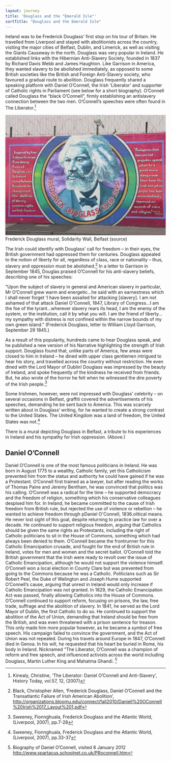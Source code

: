 ```yaml
---
layout: journey
title: 'Douglass and the "Emerald Isle"'
sortTitle: "Douglass and the Emerald Isle"
---
```


Ireland was to be Frederick Douglass’ first stop on his tour of Britain. He travelled from Liverpool and stayed with abolitionists across the country, visiting the major cities of Belfast, Dublin, and Limerick, as well as visiting the Giants Causeway in the north. Douglass was very popular in Ireland. He established links with the Hibernian Anti-Slavery Society, founded in 1837 by Richard Davis Webb and James Haughton. Like Garrison in America, they wanted slavery to be abolished immediately, as opposed to some British societies like the British and Foreign Anti-Slavery society, who favoured a gradual route to abolition. Douglass frequently shared a speaking platform with Daniel O’Connell, the Irish ‘Liberator’ and supporter of Catholic rights in Parliament (see below for a short biography). O’Connell called Douglass the “black O’Connell”, firmly establishing an antislavery connection between the two men. O’Connell’s speeches were often found in The Liberator.[^1] 

![Picture of Frederick Douglass mural in Belfast](/img/FrederickDouglassMuralBelfast.jpg)
<span class="caption text-muted">Frederick Douglass mural, Solidarity Wall, Belfast (source)</span>

The Irish could identify with Douglass’ call for freedom – in their eyes, the British government had oppressed them for centuries. Douglass appealed to the notion of liberty for all, regardless of class, race or nationality – thus, slavery and oppression must be abolished.[^2] In a letter to Garrison in September 1845, Douglas praised O’Connell for his anti-slavery beliefs, describing one of his speeches:

“Upon the subject of slavery in general and American slavery in particular, Mr O’Connell grew warm and energetic…he said with an earnestness which I shall never forget ‘I have been assailed for attacking [slavery]. I am not ashamed of that attack
Daniel O'Connell, 1847, Library of Congress…I am the foe of the tyrant…wherever slavery rears its head, I am the enemy of the system, or the institution, call it by what you will. I am the friend of liberty…my sympathy with distress is not confined within the narrow bounds of my own green island.” (Frederick Douglass, letter to William Lloyd Garrison, September 29 1845.)

As a result of this popularity, hundreds came to hear Douglass speak, and he published a new version of his Narrative highlighting the strength of Irish support. Douglass found that, unlike parts of America, few areas were closed to him in Ireland – he dined with upper class gentlemen intrigued to hear his story, and travelled across the country without restriction. He even dined with the Lord Mayor of Dublin! Douglass was impressed by the beauty of Ireland, and spoke frequently of the kindness he received from friends. But, he also wrote of the horror he felt when he witnessed the dire poverty of the Irish people.[^3]

Some Irishmen, however, were not impressed with Douglass’ celebrity – on several occasions in Belfast, graffiti covered the advertisements of his speeches, demanding he be sent back to America. This was scarcely written about in Douglass’ writing, for he wanted to create a strong contrast to the United States. The United Kingdom was a land of freedom, the United States was not.[^4]

There is a mural depicting Douglass in Belfast, a tribute to his experiences in Ireland and his sympathy for Irish oppression. (Above.) 

Daniel O’Connell
----------------

Daniel O’Connell is one of the most famous politicians in Ireland. He was born in August 1775 to a wealthy, Catholic family, yet this Catholicism prevented him from the status and authority he could have gained if he was a Protestant. O’Connell first trained as a lawyer, but after reading the works of Thomas Paine and Jeremy Bentham, he was convinced that politics was his calling. O’Connell was a radical for the time – he supported democracy and the freedom of religion, something which his conservative colleagues despised him for. In Ireland, he became committed to the cause of Irish freedom from British rule, but rejected the use of violence or rebellion – he wanted to achieve freedom through pDaniel O'Connell, 1836.olitical means. He never lost sight of this goal, despite returning to practice law for over a decade. He continued to support religious freedom, arguing that Catholics should be given the same rights as Protestants, including the right of Catholic politicians to sit in the House of Commons, something which had always been denied to them. O’Connell became the frontrunner for this Catholic Emancipation crusade, and fought for the end of British rule in Ireland, votes for men and women and the secret ballot. O’Connell told the British government that the Irish were ready to revolt over the issue of Catholic Emancipation, although he would not support the violence himself. O’Connell won a local election in County Clare but was prevented from going to the Commons because he was a Catholic. Politicians such as Sir Robert Peel, the Duke of Welington and Joseph Hume supported O’Connell’s cause, arguing that unrest in Ireland would only increase if Catholic Emancipation was not granted. In 1829, the Catholic Emancipation Act was passed, finally allowing Catholics into the House of Commons. O’Connell continued to support reform, focusing on prisons, the law, free trade, suffrage and the abolition of slavery. In 1841, he served as the Lord Mayor of Dublin, the first Catholic to do so. He continued to support the abolition of the Act of Union, demanding that Ireland should be free from the British, and was even threatened with a prison sentence for treason. This only made him more popular however, as he became a symbol of free speech. His campaign failed to convince the government, and the Act of Union was not repealed. During his travels around Europe in 1847, O’Connell died in Genoa. In his will, he requested that his heart be buried in Rome, his body in Ireland. Nicknamed “The Liberator, O’Connell was a champion of reform and free speech, and influenced activists across the world including Douglass, Martin Luther King and Mahatma Ghandi. [^5]



[^1]: Kinealy, Christine, ‘The Liberator: Daniel O’Connell and Anti-Slavery’, History Today, vol.57, 12, (2007)

[^2]: Black, Christopher Allen, ‘Frederick Douglass, Daniel O’Connell and the Transatlantic Failure of Irish American Abolition’, http://organizations.bloomu.edu/connect/fall2010/Daniell%20OConnell%20Irish%2017_Layout%201.pdf

[^3]: Sweeney, Fionnghuala, Frederick Douglass and the Atlantic World, (Liverpool, 2007), pp.7-28

[^4]: Sweeney, Fionnghuala, Frederick Douglass and the Atlantic World, (Liverpool, 2007), pp.33-37

[^5]: Biography of Daniel O’Connell, visited 8 January 2012 http://www.spartacus.schoolnet.co.uk/PRoconnell.htm
